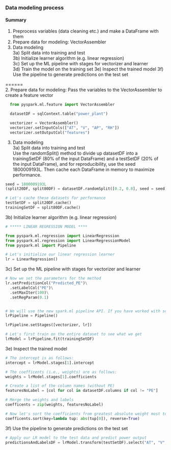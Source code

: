 ### Data modeling process

#### Summary  
  1. Preprocess variables (data cleaning etc.) and make a DataFrame with them  
  2. Prepare data for modeling: VectorAssembler  
  3. Data modeling  
    3a) Split data into training and test  
    3b) Initialize learner algorithm (e.g. linear regression)  
    3c) Set up the ML pipeline with stages for vectorizer and learner  
    3d) Train the model on the training set
    3e) Inspect the trained model
    3f) Use the pipeline to generate predictions on the test set
  
======  
2. Prepare data for modeling: Pass the variables to the VectorAssembler to create a feature vector  

```python
  from pyspark.ml.feature import VectorAssembler

  datasetDF = sqlContext.table("power_plant")

  vectorizer = VectorAssembler()
  vectorizer.setInputCols(["AT", "V", "AP", "RH"])
  vectorizer.setOutputCol("features")
````
3. Data modeling  
3a) Split data into training and test  
Use the randomSplit() method to divide up datasetDF into a trainingSetDF (80% of the input DataFrame) 
and a testSetDF (20% of the input DataFrame), and for reproducibility, use the seed 1800009193L. 
Then cache each DataFrame in memory to maximize performance.  

```python
seed = 1800009193L
(split20DF, split80DF) = datasetDF.randomSplit([0.2, 0.8], seed = seed)

# Let's cache these datasets for performance
testSetDF = split20DF.cache()
trainingSetDF = split80DF.cache()
````  
3b) Initialize learner algorithm (e.g. linear regression)  

```python
# ***** LINEAR REGRESSION MODEL ****

from pyspark.ml.regression import LinearRegression
from pyspark.ml.regression import LinearRegressionModel
from pyspark.ml import Pipeline

# Let's initialize our linear regression learner
lr = LinearRegression()
````
 3c) Set up the ML pipeline with stages for vectorizer and learner     
```python
# Now we set the parameters for the method
lr.setPredictionCol("Predicted_PE")\
  .setLabelCol("PE")\
  .setMaxIter(100)\
  .setRegParam(0.1)


# We will use the new spark.ml pipeline API. If you have worked with scikit-learn this will be very familiar.
lrPipeline = Pipeline()

lrPipeline.setStages([vectorizer, lr])

# Let's first train on the entire dataset to see what we get
lrModel = lrPipeline.fit(trainingSetDF)
````
3e) Inspect the trained model  
````python
# The intercept is as follows:
intercept = lrModel.stages[1].intercept

# The coefficents (i.e., weights) are as follows:
weights = lrModel.stages[1].coefficients

# Create a list of the column names (without PE)
featuresNoLabel = [col for col in datasetDF.columns if col != "PE"]

# Merge the weights and labels
coefficents = zip(weights, featuresNoLabel)

# Now let's sort the coefficients from greatest absolute weight most to the least absolute weight
coefficents.sort(key=lambda tup: abs(tup[0]), reverse=True)
````  
3f) Use the pipeline to generate predictions on the test set  
```python
# Apply our LR model to the test data and predict power output
predictionsAndLabelsDF = lrModel.transform(testSetDF).select("AT", "V", "AP", "RH", "PE", "Predicted_PE")
````
